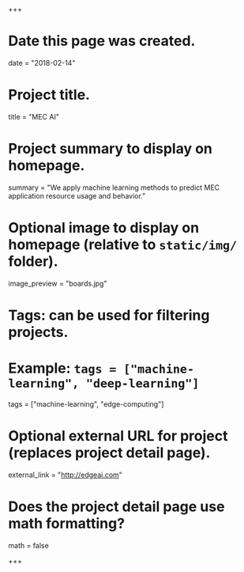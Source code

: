 +++
# Date this page was created.
date = "2018-02-14"

# Project title.
title = "MEC AI"

# Project summary to display on homepage.
summary = "We apply machine learning methods to predict MEC application resource usage and behavior."

# Optional image to display on homepage (relative to `static/img/` folder).
image_preview = "boards.jpg"

# Tags: can be used for filtering projects.
# Example: `tags = ["machine-learning", "deep-learning"]`
tags = ["machine-learning", "edge-computing"]

# Optional external URL for project (replaces project detail page).
external_link = "http://edgeai.com"

# Does the project detail page use math formatting?
math = false

+++

